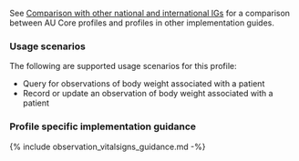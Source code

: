 See [Comparison with other national and international IGs](comparison.html) for a comparison between AU Core profiles and profiles in other implementation guides.

### Usage scenarios

The following are supported usage scenarios for this profile:

- Query for observations of body weight associated with a patient
- Record or update an observation of body weight associated with a patient


### Profile specific implementation guidance
{% include observation_vitalsigns_guidance.md -%}
